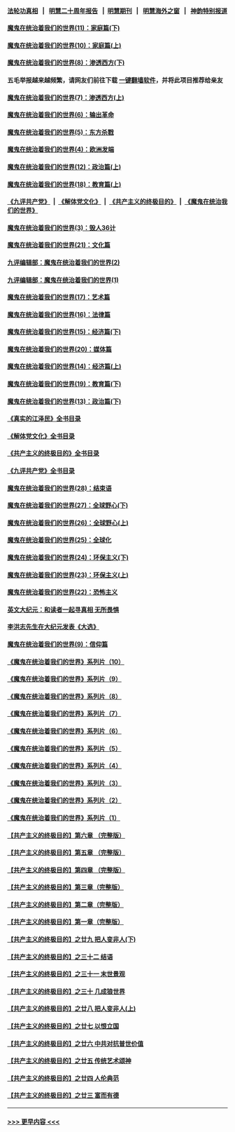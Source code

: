#### [法轮功真相](https://github.com/gfw-breaker/truth/blob/master/README.md?t=0) &nbsp;&nbsp;|&nbsp;&nbsp; [明慧二十周年报告](https://github.com/gfw-breaker/mh-reports/blob/master/README.md?t=0) &nbsp;&nbsp;|&nbsp;&nbsp;[明慧期刊](https://github.com/gfw-breaker/mh-qikan) &nbsp;&nbsp;|&nbsp;&nbsp; [明慧海外之窗](https://github.com/gfw-breaker/mh-news/blob/master/README.md?t=0) &nbsp;&nbsp;|&nbsp;&nbsp; [神韵特别报道](https://github.com/gfw-breaker/mh-news/blob/master/shenyun.md?t=0)
#### [魔鬼在统治着我们的世界(11)：家庭篇(下)](../pages/nsc422/n10440961.md?t=12051951) 
#### [魔鬼在统治着我们的世界(10)：家庭篇(上)](../pages/nsc422/n10435448.md?t=12051951) 
#### [魔鬼在统治着我们的世界(8)：渗透西方(下)](../pages/nsc422/n10429603.md?t=12051951) 
#### 五毛举报越来越频繁，请网友们前往下载 [一键翻墙软件](https://github.com/gfw-breaker/ssr-accounts)，并将此项目推荐给亲友
#### [魔鬼在统治着我们的世界(7)：渗透西方(上)](../pages/nsc422/n10426013.md?t=12051951) 
#### [魔鬼在统治着我们的世界(6)：输出革命](../pages/nsc422/n10421536.md?t=12051951) 
#### [魔鬼在统治着我们的世界(5)：东方杀戮](../pages/nsc422/n10417707.md?t=12051951) 
#### [魔鬼在统治着我们的世界(4)：欧洲发端](../pages/nsc422/n10414890.md?t=12051951) 
#### [魔鬼在统治着我们的世界(12)：政治篇(上)](../pages/nsc422/n10444576.md?t=12051951) 
#### [魔鬼在统治着我们的世界(18)：教育篇(上)](../pages/nsc422/n10526970.md?t=12051951) 
#### [《九评共产党》](https://github.com/begood0513/9ping.md/blob/master/README.md) &nbsp;|&nbsp; [《解体党文化》](../../../../jtdwh.md/blob/master/README.md)  &nbsp;|&nbsp; [《共产主义的终极目的》](../../../../gczydzjmd.md/blob/master/README.md) &nbsp;|&nbsp; [《魔鬼在统治我们的世界》](../../../../mgztzwmdsj.md/blob/master/README.md) 
#### [魔鬼在统治着我们的世界(3)：毁人36计](../pages/nsc422/n10411583.md?t=12051951) 
#### [魔鬼在统治着我们的世界(21)：文化篇](../pages/nsc422/n10597706.md?t=12051951) 
#### [九评编辑部：魔鬼在统治着我们的世界(2)](../pages/nsc422/n10410036.md?t=12051951) 
#### [九评编辑部：魔鬼在统治着我们的世界(1)](../pages/nsc422/n10406825.md?t=12051951) 
#### [魔鬼在统治着我们的世界(17)：艺术篇](../pages/nsc422/n10499093.md?t=12051951) 
#### [魔鬼在统治着我们的世界(16)：法律篇](../pages/nsc422/n10485969.md?t=12051951) 
#### [魔鬼在统治着我们的世界(15)：经济篇(下)](../pages/nsc422/n10469975.md?t=12051951) 
#### [魔鬼在统治着我们的世界(20)：媒体篇](../pages/nsc422/n10586579.md?t=12051951) 
#### [魔鬼在统治着我们的世界(14)：经济篇(上)](../pages/nsc422/n10457370.md?t=12051951) 
#### [魔鬼在统治着我们的世界(19)：教育篇(下)](../pages/nsc422/n10564808.md?t=12051951) 
#### [魔鬼在统治着我们的世界(13)：政治篇(下)](../pages/nsc422/n10448270.md?t=12051951) 
#### [《真实的江泽民》全书目录](../pages/nsc422/n13721399.md?t=12051951) 
#### [《解体党文化》全书目录](../pages/nsc422/n13721157.md?t=12051951) 
#### [《共产主义的终极目的》全书目录](../pages/nsc422/n13721048.md?t=12051951) 
#### [《九评共产党》全书目录](../pages/nsc422/n13708085.md?t=12051951) 
#### [魔鬼在统治着我们的世界(28)：结束语](../pages/nsc422/n10936246.md?t=12051951) 
#### [魔鬼在统治着我们的世界(27)：全球野心(下)](../pages/nsc422/n10928319.md?t=12051951) 
#### [魔鬼在统治着我们的世界(26)：全球野心(上)](../pages/nsc422/n10900318.md?t=12051951) 
#### [魔鬼在统治着我们的世界(25)：全球化](../pages/nsc422/n10788205.md?t=12051951) 
#### [魔鬼在统治着我们的世界(24)：环保主义(下)](../pages/nsc422/n10695307.md?t=12051951) 
#### [魔鬼在统治着我们的世界(23)：环保主义(上)](../pages/nsc422/n10688613.md?t=12051951) 
#### [魔鬼在统治着我们的世界(22)：恐怖主义](../pages/nsc422/n10614727.md?t=12051951) 
#### [英文大纪元：和读者一起寻真相 无所畏惧](../pages/nsc422/n12542027.md?t=12051951) 
#### [李洪志先生在大纪元发表《大选》](../pages/nsc422/n12534746.md?t=12051951) 
#### [魔鬼在统治着我们的世界(9)：信仰篇](../pages/nsc422/n10432159.md?t=12051951) 
#### [《魔鬼在统治着我们的世界》系列片（10）](../pages/nsc422/n12292670.md?t=12051951) 
#### [《魔鬼在统治着我们的世界》系列片（9）](../pages/nsc422/n12290859.md?t=12051951) 
#### [《魔鬼在统治着我们的世界》系列片（8）](../pages/nsc422/n12287445.md?t=12051951) 
#### [《魔鬼在统治着我们的世界》系列片（7）](../pages/nsc422/n12283425.md?t=12051951) 
#### [《魔鬼在统治着我们的世界》系列片（6）](../pages/nsc422/n12282314.md?t=12051951) 
#### [《魔鬼在统治着我们的世界》系列片（5）](../pages/nsc422/n12281419.md?t=12051951) 
#### [《魔鬼在统治着我们的世界》系列片（4）](../pages/nsc422/n12274024.md?t=12051951) 
#### [《魔鬼在统治着我们的世界》系列片（3）](../pages/nsc422/n12271322.md?t=12051951) 
#### [《魔鬼在统治着我们的世界》系列片（2）](../pages/nsc422/n12269049.md?t=12051951) 
#### [《魔鬼在统治着我们的世界》系列片（1）](../pages/nsc422/n12267575.md?t=12051951) 
#### [【共产主义的终极目的】第六章 （完整版）](../pages/nsc422/n11428913.md?t=12051951) 
#### [【共产主义的终极目的】第五章 （完整版）](../pages/nsc422/n11428912.md?t=12051951) 
#### [【共产主义的终极目的】第四章 （完整版）](../pages/nsc422/n11428907.md?t=12051951) 
#### [【共产主义的终极目的】第三章（完整版）](../pages/nsc422/n11428848.md?t=12051951) 
#### [【共产主义的终极目的】第二章（完整版）](../pages/nsc422/n11428831.md?t=12051951) 
#### [【共产主义的终极目的】第一章（完整版）](../pages/nsc422/n11417651.md?t=12051951) 
#### [【共产主义的终极目的】之廿九 把人变非人(下)](../pages/nsc422/n11344140.md?t=12051951) 
#### [【共产主义的终极目的】之三十二 结语](../pages/nsc422/n11360535.md?t=12051951) 
#### [【共产主义的终极目的】之三十一 末世景观](../pages/nsc422/n11351129.md?t=12051951) 
#### [【共产主义的终极目的】之三十 几成狼世界](../pages/nsc422/n11348280.md?t=12051951) 
#### [【共产主义的终极目的】之廿八 把人变非人(上)](../pages/nsc422/n11340492.md?t=12051951) 
#### [【共产主义的终极目的】之廿七 以恨立国](../pages/nsc422/n11336944.md?t=12051951) 
#### [【共产主义的终极目的】之廿六 中共对抗普世价值](../pages/nsc422/n11324785.md?t=12051951) 
#### [【共产主义的终极目的】之廿五 传统艺术颂神](../pages/nsc422/n11296396.md?t=12051951) 
#### [【共产主义的终极目的】之廿四 人伦典范](../pages/nsc422/n11296397.md?t=12051951) 
#### [【共产主义的终极目的】之廿三 富而有德](../pages/nsc422/n11283598.md?t=12051951) 

----
#### [ >>> 更早内容 <<< ](../indexes/nsc422-earlier.md)
